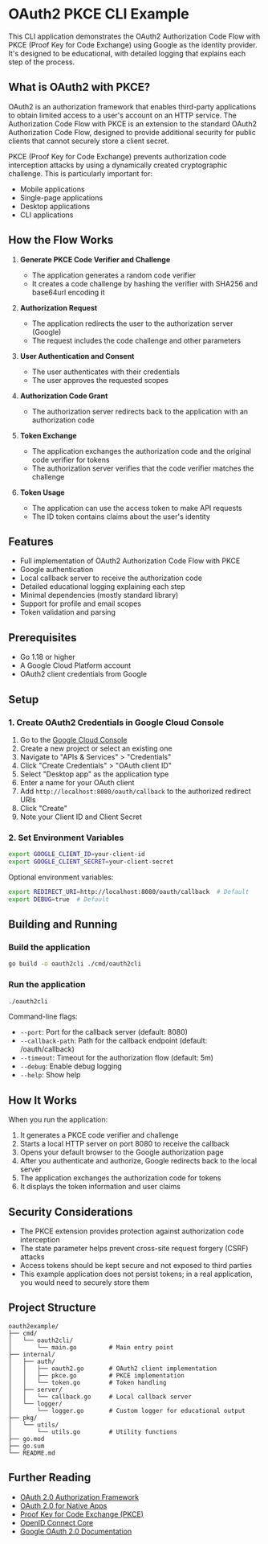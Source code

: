 # OAuth2 PKCE CLI Example

This CLI application demonstrates the OAuth2 Authorization Code Flow with PKCE (Proof Key for Code Exchange) using Google as the identity provider. It's designed to be educational, with detailed logging that explains each step of the process.

## What is OAuth2 with PKCE?

OAuth2 is an authorization framework that enables third-party applications to obtain limited access to a user's account on an HTTP service. The Authorization Code Flow with PKCE is an extension to the standard OAuth2 Authorization Code Flow, designed to provide additional security for public clients that cannot securely store a client secret.

PKCE (Proof Key for Code Exchange) prevents authorization code interception attacks by using a dynamically created cryptographic challenge. This is particularly important for:
- Mobile applications
- Single-page applications
- Desktop applications
- CLI applications

## How the Flow Works

1. **Generate PKCE Code Verifier and Challenge**
   - The application generates a random code verifier
   - It creates a code challenge by hashing the verifier with SHA256 and base64url encoding it

2. **Authorization Request**
   - The application redirects the user to the authorization server (Google)
   - The request includes the code challenge and other parameters

3. **User Authentication and Consent**
   - The user authenticates with their credentials
   - The user approves the requested scopes

4. **Authorization Code Grant**
   - The authorization server redirects back to the application with an authorization code

5. **Token Exchange**
   - The application exchanges the authorization code and the original code verifier for tokens
   - The authorization server verifies that the code verifier matches the challenge

6. **Token Usage**
   - The application can use the access token to make API requests
   - The ID token contains claims about the user's identity

## Features

- Full implementation of OAuth2 Authorization Code Flow with PKCE
- Google authentication
- Local callback server to receive the authorization code
- Detailed educational logging explaining each step
- Minimal dependencies (mostly standard library)
- Support for profile and email scopes
- Token validation and parsing

## Prerequisites

- Go 1.18 or higher
- A Google Cloud Platform account
- OAuth2 client credentials from Google

## Setup

### 1. Create OAuth2 Credentials in Google Cloud Console

1. Go to the [Google Cloud Console](https://console.cloud.google.com/)
2. Create a new project or select an existing one
3. Navigate to "APIs & Services" > "Credentials"
4. Click "Create Credentials" > "OAuth client ID"
5. Select "Desktop app" as the application type
6. Enter a name for your OAuth client
7. Add `http://localhost:8080/oauth/callback` to the authorized redirect URIs
8. Click "Create"
9. Note your Client ID and Client Secret

### 2. Set Environment Variables

```bash
export GOOGLE_CLIENT_ID=your-client-id
export GOOGLE_CLIENT_SECRET=your-client-secret
```

Optional environment variables:
```bash
export REDIRECT_URI=http://localhost:8080/oauth/callback  # Default
export DEBUG=true  # Default
```

## Building and Running

### Build the application

```bash
go build -o oauth2cli ./cmd/oauth2cli
```

### Run the application

```bash
./oauth2cli
```

Command-line flags:
- `--port`: Port for the callback server (default: 8080)
- `--callback-path`: Path for the callback endpoint (default: /oauth/callback)
- `--timeout`: Timeout for the authorization flow (default: 5m)
- `--debug`: Enable debug logging
- `--help`: Show help

## How It Works

When you run the application:

1. It generates a PKCE code verifier and challenge
2. Starts a local HTTP server on port 8080 to receive the callback
3. Opens your default browser to the Google authorization page
4. After you authenticate and authorize, Google redirects back to the local server
5. The application exchanges the authorization code for tokens
6. It displays the token information and user claims

## Security Considerations

- The PKCE extension provides protection against authorization code interception
- The state parameter helps prevent cross-site request forgery (CSRF) attacks
- Access tokens should be kept secure and not exposed to third parties
- This example application does not persist tokens; in a real application, you would need to securely store them

## Project Structure

```
oauth2example/
├── cmd/
│   └── oauth2cli/
│       └── main.go         # Main entry point
├── internal/
│   ├── auth/
│   │   ├── oauth2.go       # OAuth2 client implementation
│   │   ├── pkce.go         # PKCE implementation
│   │   └── token.go        # Token handling
│   ├── server/
│   │   └── callback.go     # Local callback server
│   └── logger/
│       └── logger.go       # Custom logger for educational output
├── pkg/
│   └── utils/
│       └── utils.go        # Utility functions
├── go.mod
├── go.sum
└── README.md
```

## Further Reading

- [OAuth 2.0 Authorization Framework](https://tools.ietf.org/html/rfc6749)
- [OAuth 2.0 for Native Apps](https://tools.ietf.org/html/rfc8252)
- [Proof Key for Code Exchange (PKCE)](https://tools.ietf.org/html/rfc7636)
- [OpenID Connect Core](https://openid.net/specs/openid-connect-core-1_0.html)
- [Google OAuth 2.0 Documentation](https://developers.google.com/identity/protocols/oauth2)

